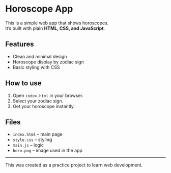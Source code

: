 # Horoscope App

This is a simple web app that shows horoscopes.  
It’s built with plain **HTML, CSS, and JavaScript**.  

## Features
- Clean and minimal design  
- Horoscope display by zodiac sign  
- Basic styling with CSS  

## How to use
1. Open `index.html` in your browser.  
2. Select your zodiac sign.  
3. Get your horoscope instantly.  

## Files
- `index.html` – main page  
- `style.css` – styling  
- `main.js` – logic  
- `horo.png` – image used in the app  

---

This was created as a practice project to learn web development.
